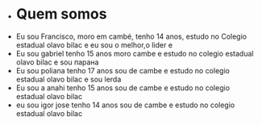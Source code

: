 - # Quem somos
- Eu sou Francisco, moro em cambé, tenho 14 anos, estudo no Colegio estadual olavo bilac e eu sou o melhor,o lider e 
- Eu sou gabriel tenho 15 anos moro cambe e estudo no colegio estadual olavo bilac e sou парана
- Eu sou poliana tenho 17 anos sou de cambe e estudo no colegio estadual olavo bilac e sou lerda
- Eu sou a anahi tenho 15 anos sou de cambe e estudo no colegio estadual olavo bilac
- eu sou igor jose tenho 14 anos sou de cambe e estudo no colegio estadual olavo bilac
